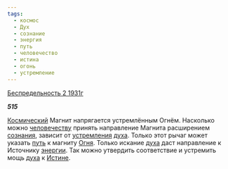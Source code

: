 ```yaml
---
tags:
  - космос
  - Дух
  - сознание
  - энергия
  - путь
  - человечество
  - истина
  - огонь
  - устремление
---
```

[Беспредельность 2 1931г](https://127.0.0.1:4002/agni/1931)

___515___

[Космический](../../../tags/#космос) Магнит напрягается устремлённым Огнём. Насколько можно [человечеству](../../../tags/#человечество) принять направление Магнита расширением [сознания](../../../tags/#сознание), зависит от [устремления](../../../tags/#устремление) [духа](../../../tags/#Дух). Только этот рычаг может указать [путь](../../../tags/#путь) к магниту [Огня](../../../tags/#огонь). Только искание [духа](../../../tags/#Дух) даст направление к Источнику [энергии](../../../tags/#энергия). Так можно утвердить соответствие и устремить мощь [духа](../../../tags/#Дух) к [Истине](../../../tags/#истина).   

